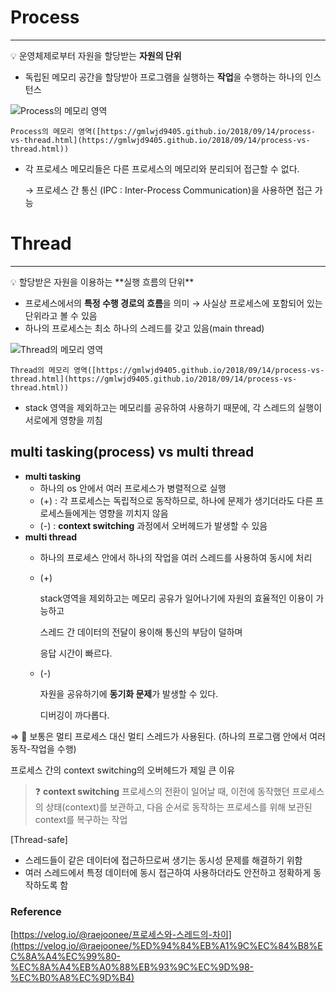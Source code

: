 # Process

---

<aside>
  
💡 운영체제로부터 자원을 할당받는 **자원의 단위**

</aside>

- 독립된 메모리 공간을 할당받아 프로그램을 실행하는 **작업**을 수행하는 하나의 인스턴스

![Process의 메모리 영역](https://s3.us-west-2.amazonaws.com/secure.notion-static.com/c7f77ceb-d6e4-49b4-9ab7-afe512195829/Untitled.png?X-Amz-Algorithm=AWS4-HMAC-SHA256&X-Amz-Content-Sha256=UNSIGNED-PAYLOAD&X-Amz-Credential=AKIAT73L2G45EIPT3X45%2F20221108%2Fus-west-2%2Fs3%2Faws4_request&X-Amz-Date=20221108T051434Z&X-Amz-Expires=86400&X-Amz-Signature=968db8a113c0db83b299d4e3cc2e00dba2d1e975cb5ee35fd4f9a58b2e9408fe&X-Amz-SignedHeaders=host&response-content-disposition=filename%3D%22Untitled.png%22&x-id=GetObject)

`Process의 메모리 영역([https://gmlwjd9405.github.io/2018/09/14/process-vs-thread.html](https://gmlwjd9405.github.io/2018/09/14/process-vs-thread.html))`


- 각 프로세스 메모리들은 다른 프로세스의 메모리와 분리되어 접근할 수 없다.
    
    → 프로세스 간 통신 (IPC : Inter-Process Communication)을 사용하면 접근 가능
    

# Thread

---

<aside>
💡 할당받은 자원을 이용하는 **실행 흐름의 단위**

</aside>

- 프로세스에서의 **특정 수행 경로의 흐름**을 의미 → 사실상 프로세스에 포함되어 있는 단위라고 볼 수 있음
- 하나의 프로세스는 최소 하나의 스레드를 갖고 있음(main thread)

![Thread의 메모리 영역](https://s3.us-west-2.amazonaws.com/secure.notion-static.com/91b0d4f8-0e0c-45f2-96ad-8f897a65efb7/Untitled.png?X-Amz-Algorithm=AWS4-HMAC-SHA256&X-Amz-Content-Sha256=UNSIGNED-PAYLOAD&X-Amz-Credential=AKIAT73L2G45EIPT3X45%2F20221108%2Fus-west-2%2Fs3%2Faws4_request&X-Amz-Date=20221108T051514Z&X-Amz-Expires=86400&X-Amz-Signature=2add06fc27afa6cddbc38399655c16ae6ab721f111e73cff209d4eb76a3f5274&X-Amz-SignedHeaders=host&response-content-disposition=filename%3D%22Untitled.png%22&x-id=GetObject)

`Thread의 메모리 영역([https://gmlwjd9405.github.io/2018/09/14/process-vs-thread.html](https://gmlwjd9405.github.io/2018/09/14/process-vs-thread.html))`

- stack 영역을 제외하고는 메모리를 공유하여 사용하기 때문에, 각 스레드의 실행이 서로에게 영향을 끼침

## multi tasking(process) vs multi thread

- **multi tasking**
    - 하나의 os 안에서 여러 프로세스가 병렬적으로 실행
    - (+) : 각 프로세스는 독립적으로 동작하므로, 하나에 문제가 생기더라도 다른 프로세스들에게는 영향을 끼치지 않음
    - (-) : **context switching** 과정에서 오버헤드가 발생할 수 있음
- **multi thread**
    - 하나의 프로세스 안에서 하나의 작업을 여러 스레드를 사용하여 동시에 처리
    - (+)
        
        stack영역을 제외하고는 메모리 공유가 일어나기에 자원의 효율적인 이용이 가능하고
        
        스레드 간 데이터의 전달이 용이해 통신의 부담이 덜하며
        
        응답 시간이 빠르다.
        
    - (-)
        
        자원을 공유하기에 **동기화 문제**가 발생할 수 있다.
        
        디버깅이 까다롭다.
        

⇒ 💩 보통은 멀티 프로세스 대신 멀티 스레드가 사용된다. (하나의 프로그램 안에서 여러 동작-작업을 수행)

프로세스 간의 context switching의 오버헤드가 제일 큰 이유

> ❓ **context switching**
프로세스의 전환이 일어날 때, 이전에 동작했던 프로세스의 상태(context)를 보관하고, 다음 순서로 동작하는 프로세스를 위해 보관된 context를 복구하는 작업
> 

[Thread-safe] 

- 스레드들이 같은 데이터에 접근하므로써 생기는 동시성 문제를 해결하기 위함
- 여러 스레드에서 특정 데이터에 동시 접근하여 사용하더라도 안전하고 정확하게 동작하도록 함

### Reference

[https://velog.io/@raejoonee/프로세스와-스레드의-차이](https://velog.io/@raejoonee/%ED%94%84%EB%A1%9C%EC%84%B8%EC%8A%A4%EC%99%80-%EC%8A%A4%EB%A0%88%EB%93%9C%EC%9D%98-%EC%B0%A8%EC%9D%B4)
